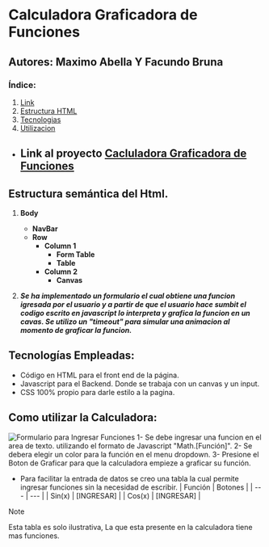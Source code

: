 # Calculadora Graficadora de Funciones
## Autores: Maximo Abella Y Facundo Bruna

### Índice: 

1. [Link](#link-al-proyecto-cacluladora-graficadora-de-funciones)
2. [Estructura HTML](#estructura-semantica-del-html)
3. [Tecnologias](#tecnologias-empleadas)
4. [Utilizacion](#como-utilizar-la-calculadora)




- ## Link al proyecto [Cacluladora Graficadora de Funciones](https://ucc-labcompu2.github.io/proyecto2024-bruna-abella/)



## Estructura semántica del Html.
1. **Body**
   - **NavBar**
   - **Row**
     - **Column 1**
       - **Form Table**
       - **Table**
     - **Column 2**
       - **Canvas**

2. ***Se ha implementado un formulario el cual obtiene una funcion igresada por el usuario y a partir de que el usuario hace sumbit el codigo escrito en javascript lo interpreta y grafica la funcion en un cavas. Se utilizo un "timeout" para simular una animacion al momento de graficar la funcion.***


## Tecnologías Empleadas:
 - Código en HTML para el front end de la página.
 - Javascript para el Backend. Donde se trabaja con un canvas y un input.
 - CSS 100% propio para darle estilo a la pagina.

<a name="util"></a>
## Como utilizar la Calculadora: 
   ![Formulario para Ingresar Funciones](https://imgur.com/a/PPRguvW)
   1- Se debe ingresar una funcion en el area de texto. utilizando el formato de Javascript "Math.[Función]".
   2- Se debera elegir un color para la función en el menu dropdown.
   3- Presione el Boton de Graficar para que la calculadora empieze a graficar su función.

   - Para facilitar la entrada de datos se creo una tabla la cual permite ingresar funciones sin la necesidad de escribir.
     | Función  | Botones |
     | --- | --- |
     | Sin(x)  | [INGRESAR]  |
     | Cos(x)  | [INGRESAR]  |

> [!NOTE]
> Esta tabla es solo ilustrativa, La que esta presente en la calculadora tiene mas funciones.
